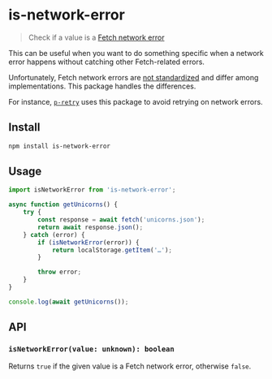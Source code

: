 # is-network-error

> Check if a value is a [Fetch network error](https://developer.mozilla.org/en-US/docs/Web/API/fetch#exceptions)

This can be useful when you want to do something specific when a network error happens without catching other Fetch-related errors.

Unfortunately, Fetch network errors are [not standardized](https://github.com/whatwg/fetch/issues/526) and differ among implementations. This package handles the differences.

For instance, [`p-retry`](https://github.com/sindresorhus/p-retry) uses this package to avoid retrying on network errors.

## Install

```sh
npm install is-network-error
```

## Usage

```js
import isNetworkError from 'is-network-error';

async function getUnicorns() {
	try {
		const response = await fetch('unicorns.json');
		return await response.json();
	} catch (error) {
		if (isNetworkError(error)) {
			return localStorage.getItem('…');
		}

		throw error;
	}
}

console.log(await getUnicorns());
```

## API

### `isNetworkError(value: unknown): boolean`

Returns `true` if the given value is a Fetch network error, otherwise `false`.
